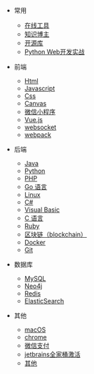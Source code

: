 - 常用
  - [在线工具](doc/tools.md)
  - [知识博主](/doc/nav.md)
  - [开源库](/doc/open.md)
  - [Python Web开发实战](/blog/python-web/index.md)
- 前端

  - [Html](doc/html.md)
  - [Javascript](doc/javascript.md)
  - [Css](doc/css.md)
  - [Canvas](doc/canvas.md)
  - [微信小程序](doc/miniprogram.md)
  - [Vue.js](doc/vue.md)
  - [websocket](blog/websocket/index.md)
  - [webpack](doc/webpack.md)

- 后端

  - [Java](doc/java.md)
  - [Python](doc/python.md)
  - [PHP](doc/php.md)
  - [Go 语言](doc/go.md)
  - [Linux](doc/linux.md)
  - [C#](doc/csharp.md)
  - [Visual Basic](doc/visual-basic.md)
  - [C 语言](doc/c.md)
  - [Ruby](doc/ruby.md)
  - [区块链（blockchain）](doc/blockchain.md)
  - [Docker](/doc/docker.md)
  - [Git](doc/git.md)

- 数据库

  - [MySQL](doc/mysql.md)
  - [Neo4j](doc/neo4j.md)
  - [Redis](doc/redis.md)
  - [ElasticSearch](blog/elasticsearch/index.md)

- 其他
  - [macOS](/doc/macos.md)
  - [chrome](doc/chrome.md)
  - [微信支付](blog/pay/weixin-pay.md)
  - [jetbrains全家桶激活](/doc/jetbrains.md)
  - [其他](doc/index.md)